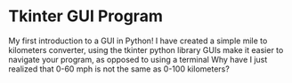 # Tkinter GUI Program
My first introduction to a GUI in Python!
I have created a simple mile to kilometers converter, using the tkinter python library
GUIs make it easier to navigate your program, as opposed to using a terminal
Why have I just realized that 0-60 mph is not the same as 0-100 kilometers?